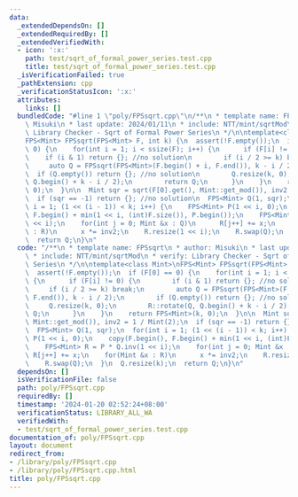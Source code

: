 ```yaml
---
data:
  _extendedDependsOn: []
  _extendedRequiredBy: []
  _extendedVerifiedWith:
  - icon: ':x:'
    path: test/sqrt_of_formal_power_series.test.cpp
    title: test/sqrt_of_formal_power_series.test.cpp
  _isVerificationFailed: true
  _pathExtension: cpp
  _verificationStatusIcon: ':x:'
  attributes:
    links: []
  bundledCode: "#line 1 \"poly/FPSsqrt.cpp\"\n/**\n * template name: FPSsqrt\n * author:\
    \ Misuki\n * last update: 2024/01/11\n * include: NTT/mint/sqrtMod\n * verify:\
    \ Library Checker - Sqrt of Formal Power Series\n */\n\ntemplate<class Mint>\n\
    FPS<Mint> FPSsqrt(FPS<Mint> F, int k) {\n  assert(!F.empty());\n  if (F[0] ==\
    \ 0) {\n    for(int i = 1; i < ssize(F); i++) {\n      if (F[i] != 0) {\n    \
    \    if (i & 1) return {}; //no solution\n        if (i / 2 >= k) break;\n   \
    \     auto Q = FPSsqrt(FPS<Mint>(F.begin() + i, F.end()), k - i / 2);\n      \
    \  if (Q.empty()) return {}; //no solution\n        Q.resize(k, 0);\n        R::rotate(Q,\
    \ Q.begin() + k - i / 2);\n        return Q;\n      }\n    }\n    return FPS<Mint>(k,\
    \ 0);\n  }\n\n  Mint sqr = sqrt(F[0].get(), Mint::get_mod()), inv2 = 1 / Mint(2);\n\
    \  if (sqr == -1) return {}; //no solution\n  FPS<Mint> Q(1, sqr);\n  for(int\
    \ i = 1; (1 << (i - 1)) < k; i++) {\n    FPS<Mint> P(1 << i, 0);\n    copy(F.begin(),\
    \ F.begin() + min(1 << i, (int)F.size()), P.begin());\n    FPS<Mint> R = P * Q.inv(1\
    \ << i);\n    for(int j = 0; Mint &x : Q)\n      R[j++] += x;\n    for(Mint &x\
    \ : R)\n      x *= inv2;\n    R.resize(1 << i);\n    R.swap(Q);\n  }\n  Q.resize(k);\n\
    \  return Q;\n}\n"
  code: "/**\n * template name: FPSsqrt\n * author: Misuki\n * last update: 2024/01/11\n\
    \ * include: NTT/mint/sqrtMod\n * verify: Library Checker - Sqrt of Formal Power\
    \ Series\n */\n\ntemplate<class Mint>\nFPS<Mint> FPSsqrt(FPS<Mint> F, int k) {\n\
    \  assert(!F.empty());\n  if (F[0] == 0) {\n    for(int i = 1; i < ssize(F); i++)\
    \ {\n      if (F[i] != 0) {\n        if (i & 1) return {}; //no solution\n   \
    \     if (i / 2 >= k) break;\n        auto Q = FPSsqrt(FPS<Mint>(F.begin() + i,\
    \ F.end()), k - i / 2);\n        if (Q.empty()) return {}; //no solution\n   \
    \     Q.resize(k, 0);\n        R::rotate(Q, Q.begin() + k - i / 2);\n        return\
    \ Q;\n      }\n    }\n    return FPS<Mint>(k, 0);\n  }\n\n  Mint sqr = sqrt(F[0].get(),\
    \ Mint::get_mod()), inv2 = 1 / Mint(2);\n  if (sqr == -1) return {}; //no solution\n\
    \  FPS<Mint> Q(1, sqr);\n  for(int i = 1; (1 << (i - 1)) < k; i++) {\n    FPS<Mint>\
    \ P(1 << i, 0);\n    copy(F.begin(), F.begin() + min(1 << i, (int)F.size()), P.begin());\n\
    \    FPS<Mint> R = P * Q.inv(1 << i);\n    for(int j = 0; Mint &x : Q)\n     \
    \ R[j++] += x;\n    for(Mint &x : R)\n      x *= inv2;\n    R.resize(1 << i);\n\
    \    R.swap(Q);\n  }\n  Q.resize(k);\n  return Q;\n}\n"
  dependsOn: []
  isVerificationFile: false
  path: poly/FPSsqrt.cpp
  requiredBy: []
  timestamp: '2024-01-20 02:52:24+08:00'
  verificationStatus: LIBRARY_ALL_WA
  verifiedWith:
  - test/sqrt_of_formal_power_series.test.cpp
documentation_of: poly/FPSsqrt.cpp
layout: document
redirect_from:
- /library/poly/FPSsqrt.cpp
- /library/poly/FPSsqrt.cpp.html
title: poly/FPSsqrt.cpp
---
```

